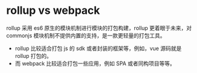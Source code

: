 # rollup vs webpack

rollup 采用 es6 原生的模块机制进行模块的打包构建，rollup 更着眼于未来，对 commonjs 模块机制不提供内置的支持，是一款更轻量的打包工具。

- rollup 比较适合打包 js 的 sdk 或者封装的框架等，例如，vue 源码就是 rollup 打包的。
- 而 webpack 比较适合打包一些应用，例如 SPA 或者同构项目等等。
